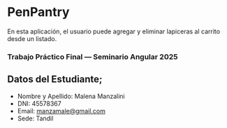 # PenPantry
En esta aplicación, el usuario puede agregar y eliminar lapiceras al carrito desde un listado. 

### Trabajo Práctico Final — Seminario Angular 2025
## Datos del Estudiante;
- Nombre y Apellido: Malena Manzalini
- DNI: 45578367
- Email: manzamale@gmail.com
- Sede: Tandil